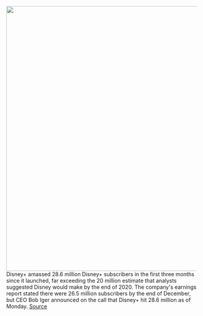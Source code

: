 <img src='https://cdn.vox-cdn.com/thumbor/pp_VF_x0gHDGuWaCrRvMHHSQ1MU=/0x0:2700x1152/1200x800/filters:focal(1014x465:1446x897)/cdn.vox-cdn.com/uploads/chorus_image/image/66250471/mandalorian.0.jpg' width='700px' /><br/>
Disney+ amassed 28.6 million Disney+ subscribers in the first three months since it launched, far exceeding the 20 million estimate that analysts suggested Disney would make by the end of 2020. The company's earnings report stated there were 26.5 million subscribers by the end of December, but CEO Bob Iger announced on the call that Disney+ hit 28.6 million as of Monday.
<a href='https://www.theverge.com/2020/2/4/21122106/disney-plus-subscriber-numbers-mandalorian-hulu-espn-q1-earnings'> Source <a/>